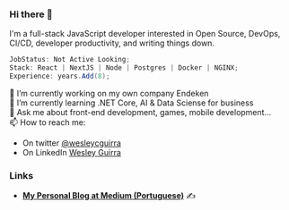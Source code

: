 ### Hi there 👋

I'm a full-stack JavaScript developer interested in Open Source, DevOps, CI/CD, developer productivity, and writing things down.

```csharp
JobStatus: Not Active Looking;
Stack: React | NextJS | Node | Postgres | Docker | NGINX;
Experience: years.Add(8);
```

🔭 I’m currently working on my own company Endeken  
🌱 I’m currently learning .NET Core, AI & Data Sciense for business  
💬 Ask me about front-end development, games, mobile development...  
📫 How to reach me:  
- On twitter [@wesleycguirra](https://twitter.com/wesleycguirra)  
- On LinkedIn [Wesley Guirra](https://linkedin.com/in/wesleyguirra) 

### Links
- [**My Personal Blog at Medium (Portuguese)**](https://medium.com/@wesguirra) ✍️  

